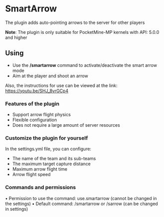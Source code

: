 # SmartArrow
The plugin adds auto-pointing arrows to the server for other players

**Note**: The plugin is only suitable for PocketMine-MP kernels with API: 5.0.0 and higher


## Using
- Use the **/smartarrow** command to activate/deactivate the smart arrow mode
- Aim at the player and shoot an arrow

Also, the instructions for use can be viewed at the link: https://youtu.be/SHJ_8vrGCp4

### Features of the plugin
- Support arrow flight physics
- Flexible configuration
- Does not require a large amount of server resources

### Customize the plugin for yourself
In the settings.yml file, you can configure:
- The name of the team and its sub-teams
- The maximum target capture distance
- Maximum arrow flight time
- Arrow flight speed

### Commands and permissions
• Permission to use the command: use.smartarrow (cannot be changed in the settings)
• Default command: /smartarrow or /sarrow (can be changed in settings)
